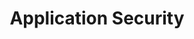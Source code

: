 ---
title: "Application Security"
layout: category
permalink: /categories/security/application-security/
author_profile: true
sidebar_main: true
sidebar:
    nav: "docs"
taxonomy: "Application Security"
---